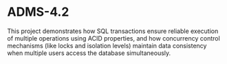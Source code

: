 # ADMS-4.2
This project demonstrates how SQL transactions ensure reliable execution of multiple operations using ACID properties, and how concurrency control mechanisms (like locks and isolation levels) maintain data consistency when multiple users access the database simultaneously.
